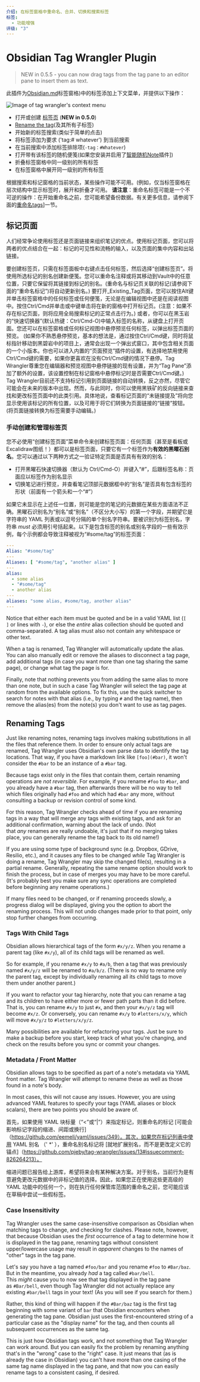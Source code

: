 ```yaml
---
介绍: 在标签窗格中重命名、合并、切换和搜索标签
标签:
  - 功能增强
评级: "3"
---
```


# Obsidian Tag Wrangler Plugin

> NEW in 0.5.5 - you can now drag tags from the tag pane to an editor pane to insert them as text.

此插件为[Obsidian.md](https://obsidian.md/)标签窗格)中的标签添加上下文菜单，并提供以下操作：

![Image of tag wrangler's context menu](https://raw.githubusercontent.com/pjeby/tag-wrangler/master/contextmenu.png)

-   打开或创建 [标签页](app://obsidian.md/index.html#tag-pages) (**NEW in 0.5.0**)
-   [Rename the tag](app://obsidian.md/index.html#renaming-tags)(及其所有子标签)
-   开始新的标签搜索(类似于简单的点击)
-   将标签添加为要求 ('tag:# whatever') 到当前搜索
-  在当前搜索中添加标签排除项(`-tag：#Whatever`)
- 打开带有该标签的随机便笺(如果您安装并启用了[智能随机Note](https://github.com/erichalldev/obsidian-smart-random-note/)插件])
-  折叠标签窗格中同一级别的所有标签
- 在标签窗格中展开同一级别的所有标签

根据搜索和标记窗格的当前状态，某些操作可能不可用。(例如，仅当标签窗格在层次结构中显示标签时，展开和折叠才可用。
**请注意**：重命名标签可能是一个不可逆的操作：在开始重命名之前，您可能希望备份数据。有关更多信息，请参阅下面的[重命名tags](app://obsidian.md/index.html#renaming-tags)]一节。

## 标记页面

人们经常争论使用标签还是页面链接来组织笔记的优点。使用标记页面，您可以将两者的优点结合在一起：标记的可见性和流畅的输入，以及页面的集中内容和出站链接。

要创建标签页，只需在标签面板中右键点击任何标签，然后选择“创建标签页”。将使用所选标记的别名创建新便笺。您可以重命名注释或将其移动到Vault中的任意位置，只要它保留将其链接到标记的别名。(重命名与标记页关联的标记(请参阅下面的“重命名标记”)将自动更新别名。)
要打开_Existing_Tag页面，您可以按住Alt键并单击标签窗格中的任何标签或任何便笺，无论是在编辑视图中还是在阅读视图中。按住Ctrl/Cmd并单击或中键单击将在新的窗格中打开标记页。(注意：如果不存在标记页面，则将应用全局搜索标记的正常点击行为。)
或者，你可以在黑玉岩的“快速切换器”(默认热键：Ctrl/Cmd-O)中输入标签的名称，从键盘上打开页面。您还可以在标签窗格或任何标记视图中悬停预览任何标签，以弹出标签页面的预览。
(如果你不熟悉悬停预览，基本的想法是，通过按住Ctrl/Cmd键，同时将鼠标指针移动到黑碧岩中的项目上，通常会出现一个弹出式窗口，其中包含相关页面的一个小版本。你也可以进入内置的“页面预览”插件的设置，有选择地禁用使用Ctrl/Cmd键的需要，如果你更喜欢在没有Ctrl/Cmd键的情况下悬停。Tag Wrangler尊重您在编辑器和预览视图中悬停链接的现有设置，并为“Tag Pane”添加了额外的设置，该设置控制在标记窗格中悬停标记时是否需要Ctrl/Cmd键。)
Tag Wrangler目前还不支持标记引用到页面链接的自动转换，反之亦然，尽管它可能会在未来的版本中出现。然而，与此同时，你可以使用黑铁矿的反向链接来查找和更改标签页面中的此类引用。具体地说，查看标记页面的“未链接提及”将向您显示使用该标记的所有位置，以及可用于将它们转换为页面链接的“链接”按钮。(将页面链接转换为标签需要手动编辑。)

### 手动创建和管理标签页

您不必使用“创建标签页面”菜单命令来创建标签页面：任何页面（甚至是看板或Excalidraw图纸！）都可以是标签页面，只要它有一个标签作为**有效的黑曜石别名**。您可以通过以下两种方式之一验证特定页面是否具有有效的别名：

- 打开黑曜石快速切换器（默认为 Ctrl/Cmd-O）并键入“#”，后跟标签名称：页面应以标签作为别名显示
- 切换笔记进行预览，并查看笔记顶部元数据框中的“别名”是否具有包含标签的形状（前面有一个箭头和一个“#”）

如果它未显示在上述任一位置，则可能是您的笔记的元数据在某些方面语法不正确。黑曜石识别名为“别名”或“别名”（不区分大小写）的第一个字段，并期望它是字符串的 YAML 列表或以逗号分隔的单个别名字符串。要被识别为标签别名，字符串 _must_ 必须用引号括起来。以下是包含标签的别名或别名字段的一些有效示例，每个示例都会导致注释被视为“#some/tag”的标签页面：

```yaml
---
Alias: "#some/tag"
---
Aliases: [ "#some/tag", "another alias" ]
---
alias:
  - some alias
  - "#some/tag"
  - another alias
---
aliases: "some alias, #some/tag, another alias"
---
```

Notice that either each item must be quoted and be in a valid YAML list (`[ ]` or lines with `-`), or else the _entire_ alias collection should be quoted and comma-separated. A tag alias must also not contain any whitespace or other text.

When a tag is renamed, Tag Wrangler will automatically update the alias. You can also manually edit or remove the aliases to disconnect a tag page, add additional tags (in case you want more than one tag sharing the same page), or change what tag the page is for.

Finally, note that nothing prevents you from adding the same alias to more than one note, but in such a case Tag Wrangler will select the tag page at random from the available options. To fix this, use the quick switcher to search for notes with that alias (i.e., by typing `#` and the tag name), then remove the alias(es) from the note(s) you don't want to use as tag pages.

## Renaming Tags

Just like renaming notes, renaming tags involves making substitutions in all the files that reference them. In order to ensure only actual tags are renamed, Tag Wrangler uses Obsidian's own parse data to identify the tag locations. That way, if you have a markdown link like `[foo](#bar)`, it won't consider the `#bar` to be an instance of a `#bar` tag.

Because tags exist only in the files that contain them, certain renaming operations are _not reversible_. For example, if you rename `#foo` to `#bar`, and you already have a `#bar` tag, then afterwards there will be no way to tell which files originally had `#foo` and which had `#bar` any more, without consulting a backup or revision control of some kind.

For this reason, Tag Wrangler checks ahead of time if you are renaming tags in a way that will merge any tags with existing tags, and ask for an additional confirmation, warning about the lack of undo. (Not that _any_ renames are really undoable, it's just that if no merging takes place, you can generally rename the tag back to its old name!)

If you are using some type of background sync (e.g. Dropbox, GDrive, Resilio, etc.), and it causes any files to be changed _while_ Tag Wrangler is doing a rename, Tag Wrangler may skip the changed file(s), resulting in a partial rename. Generally, repeating the same rename option should work to finish the process, but in case of merges you may have to be more careful. (It's probably best you make sure any sync operations are completed before beginning any rename operations.)

If many files need to be changed, or if renaming proceeds slowly, a progress dialog will be displayed, giving you the option to abort the renaming process. This will not undo changes made prior to that point, only stop further changes from occurring.

### Tags With Child Tags

Obsidian allows hierarchical tags of the form `#x/y/z`. When you rename a parent tag (like `#x/y`), all of its child tags will be renamed as well.

So for example, if you rename `#x/y` to `#a/b`, then a tag that was previously named `#x/y/z` will be renamed to `#a/b/z`. (There is no way to rename only the parent tag, except by individually renaming all its child tags to move them under another parent.)

If you want to refactor your tag hierarchy, note that you can rename a tag and its children to have either more or fewer path parts than it did before. That is, you can rename `#x/y` to just `#x`, and then your `#x/y/z` tag will become `#x/z`. Or conversely, you can rename `#x/y` to `#letters/x/y`, which will move `#x/y/z` to `#letters/x/y/z`.

Many possibilities are available for refactoring your tags. Just be sure to make a backup before you start, keep track of what you're changing, and check on the results before you sync or commit your changes.

### Metadata / Front Matter

Obsidian allows tags to be specified as part of a note's metadata via YAML front matter. Tag Wrangler will attempt to rename these as well as those found in a note's body.

In most cases, this will not cause any issues. However, you are using advanced YAML features to specify your tags (YAML aliases or block scalars), there are two points you should be aware of.

首先，如果使用 YAML 块标量（“<”或“|”）来指定标记，则重命名的标记 [可能会影响标记字段的缩进、间距或换行]（https://github.com/eemeli/yaml/issues/349）。其次，如果您在标记列表中使用 YAML 别名 （'  *'  ），重命名别名标记将 [就地扩展别名，而不是更改定义它的锚点]（https://github.com/pjeby/tag-wrangler/issues/13#issuecomment-826264213）。

缩进问题已报告给上游库，希望将来会有某种解决方案。对于别名，当前行为是有意避免更改元数据中的非标记值的选择。因此，如果您正在使用这些更高级的 YAML 功能中的任何一个，则在执行任何保管库范围的重命名之前，您可能应该在草稿中尝试一些假标签。

### Case Insensitivity

Tag Wrangler uses the same case-insensitive comparison as Obsidian when matching tags to change, and checking for clashes. Please note, however, that because Obsidian uses the _first_ occurrence of a tag to determine how it is displayed in the tag pane, renaming tags without consistent upper/lowercase usage may result in _apparent_ changes to the names of "other" tags in the tag pane.

Let's say you have a tag named `#foo/bar` and you rename `#foo` to `#Bar/baz`. But in the meantime, you already _had_ a tag called `#bar/bell`. This _might_ cause you to now see that tag displayed in the tag pane as `#Bar/bell`, even though Tag Wrangler did not actually replace any existing `#bar/bell` tags in your text! (As you will see if you search for them.)

Rather, this kind of thing will happen if the `#Bar/baz` tag is the first tag beginning with some variant of `bar` that Obsidian encounters when generating the tag pane. Obsidian just uses the first-encountered string of a particular case as the "display name" for the tag, and then counts all subsequent occurrences as the same tag.

This is just how Obsidian tags work, and not something that Tag Wrangler can work around. But you can easily fix the problem by renaming anything that's in the "wrong" case to the "right" case. It just means that (as is already the case in Obsidian) you can't have more than one casing of the same tag name displayed in the tag pane, and that now you can easily rename tags to a consistent casing, if desired.
